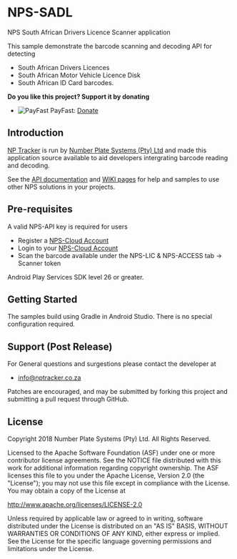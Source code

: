 # NPS-SADL

NPS South African Drivers Licence Scanner application

This sample demonstrate the barcode scanning and decoding API for detecting 
- South African Drivers Licences
- South African Motor Vehicle Licence Disk 
- South African ID Card barcodes.

**Do you like this project? Support it by donating**
- ![PayFast](https://api.nptracker.co.za/images/payfast.png) PayFast: [Donate](https://npscloud.co.za/Donation.html)

Introduction
------------
[NP Tracker](http://www.nptracker.co.za) is run by [Number Plate Systems (Pty) Ltd](http://npscloud.co.za) and made this application source available to aid developers intergrating barcode reading and decoding.

See the [API documentation](https://api.nptracker.co.za/docs/) and [WIKI pages](https://wiki.nptracker.co.za) for help and samples to use other NPS solutions in your projects.

Pre-requisites
--------------
 A valid NPS-API key is required for users 
 - Register a [NPS-Cloud Account](http://npscloud.co.za/register.php)
 - Login to your [NPS-Cloud Account](http://npscloud.co.za/login.php)
 - Scan the barcode available under the NPS-LIC & NPS-ACCESS tab -> Scanner token
 
 Android Play Services SDK level 26 or greater.

Getting Started
---------------
The samples build using Gradle in Android Studio.  There is no special
configuration required.

Support (Post Release)
-------

For General questions and surgestions please contact the developer at 
- info@nptracker.co.za

Patches are encouraged, and may be submitted by forking this project and
submitting a pull request through GitHub.

License
-------

Copyright 2018 Number Plate Systems (Pty) Ltd. All Rights Reserved.

Licensed to the Apache Software Foundation (ASF) under one or more contributor
license agreements.  See the NOTICE file distributed with this work for
additional information regarding copyright ownership.  The ASF licenses this
file to you under the Apache License, Version 2.0 (the "License"); you may not
use this file except in compliance with the License.  You may obtain a copy of
the License at

  http://www.apache.org/licenses/LICENSE-2.0

Unless required by applicable law or agreed to in writing, software
distributed under the License is distributed on an "AS IS" BASIS, WITHOUT
WARRANTIES OR CONDITIONS OF ANY KIND, either express or implied.  See the
License for the specific language governing permissions and limitations under
the License.
